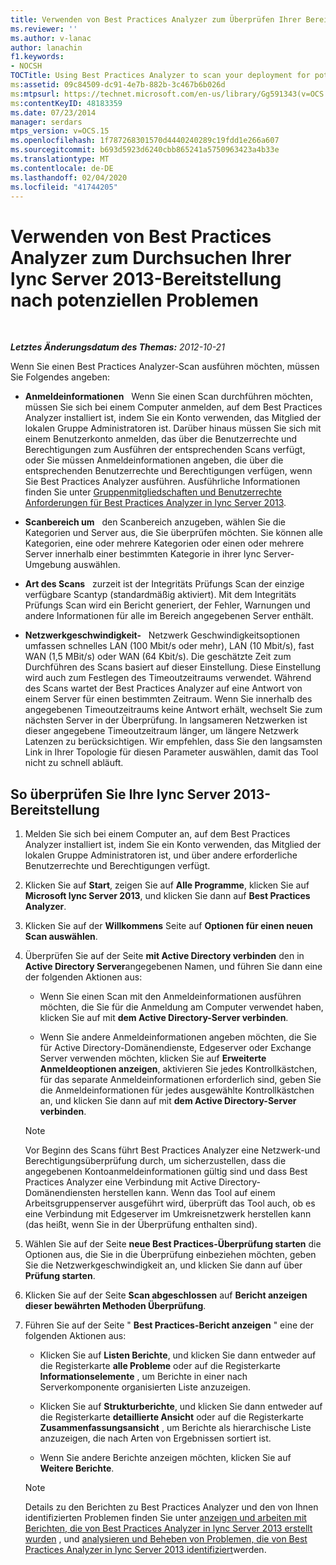 ```yaml
---
title: Verwenden von Best Practices Analyzer zum Überprüfen Ihrer Bereitstellung auf potenzielle Probleme
ms.reviewer: ''
ms.author: v-lanac
author: lanachin
f1.keywords:
- NOCSH
TOCTitle: Using Best Practices Analyzer to scan your deployment for potential issues
ms:assetid: 09c84509-dc91-4e7b-882b-3c467b6b026d
ms:mtpsurl: https://technet.microsoft.com/en-us/library/Gg591343(v=OCS.15)
ms:contentKeyID: 48183359
ms.date: 07/23/2014
manager: serdars
mtps_version: v=OCS.15
ms.openlocfilehash: 1f787268301570d4440240289c19fdd1e266a607
ms.sourcegitcommit: b693d5923d6240cbb865241a5750963423a4b33e
ms.translationtype: MT
ms.contentlocale: de-DE
ms.lasthandoff: 02/04/2020
ms.locfileid: "41744205"
---
```

<div data-xmlns="http://www.w3.org/1999/xhtml">

<div class="topic" data-xmlns="http://www.w3.org/1999/xhtml" data-msxsl="urn:schemas-microsoft-com:xslt" data-cs="http://msdn.microsoft.com/en-us/">

<div data-asp="http://msdn2.microsoft.com/asp">

# <a name="using-best-practices-analyzer-to-scan-your-lync-server-2013-deployment-for-potential-issues"></a>Verwenden von Best Practices Analyzer zum Durchsuchen Ihrer lync Server 2013-Bereitstellung nach potenziellen Problemen

</div>

<div id="mainSection">

<div id="mainBody">

<span> </span>

_**Letztes Änderungsdatum des Themas:** 2012-10-21_

Wenn Sie einen Best Practices Analyzer-Scan ausführen möchten, müssen Sie Folgendes angeben:

  - **Anmeldeinformationen**   Wenn Sie einen Scan durchführen möchten, müssen Sie sich bei einem Computer anmelden, auf dem Best Practices Analyzer installiert ist, indem Sie ein Konto verwenden, das Mitglied der lokalen Gruppe Administratoren ist. Darüber hinaus müssen Sie sich mit einem Benutzerkonto anmelden, das über die Benutzerrechte und Berechtigungen zum Ausführen der entsprechenden Scans verfügt, oder Sie müssen Anmeldeinformationen angeben, die über die entsprechenden Benutzerrechte und Berechtigungen verfügen, wenn Sie Best Practices Analyzer ausführen. Ausführliche Informationen finden Sie unter [Gruppenmitgliedschaften und Benutzerrechte Anforderungen für Best Practices Analyzer in lync Server 2013](lync-server-2013-group-memberships-and-user-rights-requirements-for-best-practices-analyzer.md).

  - **Scanbereich um**   den Scanbereich anzugeben, wählen Sie die Kategorien und Server aus, die Sie überprüfen möchten. Sie können alle Kategorien, eine oder mehrere Kategorien oder einen oder mehrere Server innerhalb einer bestimmten Kategorie in ihrer lync Server-Umgebung auswählen.

  - **Art des Scans**   zurzeit ist der Integritäts Prüfungs Scan der einzige verfügbare Scantyp (standardmäßig aktiviert). Mit dem Integritäts Prüfungs Scan wird ein Bericht generiert, der Fehler, Warnungen und andere Informationen für alle im Bereich angegebenen Server enthält.

  - **Netzwerkgeschwindigkeit-**   Netzwerk Geschwindigkeitsoptionen umfassen schnelles LAN (100 Mbit/s oder mehr), LAN (10 Mbit/s), fast WAN (1,5 MBit/s) oder WAN (64 Kbit/s). Die geschätzte Zeit zum Durchführen des Scans basiert auf dieser Einstellung. Diese Einstellung wird auch zum Festlegen des Timeoutzeitraums verwendet. Während des Scans wartet der Best Practices Analyzer auf eine Antwort von einem Server für einen bestimmten Zeitraum. Wenn Sie innerhalb des angegebenen Timeoutzeitraums keine Antwort erhält, wechselt Sie zum nächsten Server in der Überprüfung. In langsameren Netzwerken ist dieser angegebene Timeoutzeitraum länger, um längere Netzwerk Latenzen zu berücksichtigen. Wir empfehlen, dass Sie den langsamsten Link in Ihrer Topologie für diesen Parameter auswählen, damit das Tool nicht zu schnell abläuft.

<div>

## <a name="to-scan-your-lync-server-2013-deployment"></a>So überprüfen Sie Ihre lync Server 2013-Bereitstellung

1.  Melden Sie sich bei einem Computer an, auf dem Best Practices Analyzer installiert ist, indem Sie ein Konto verwenden, das Mitglied der lokalen Gruppe Administratoren ist, und über andere erforderliche Benutzerrechte und Berechtigungen verfügt.

2.  Klicken Sie auf **Start**, zeigen Sie auf **Alle Programme**, klicken Sie auf **Microsoft lync Server 2013**, und klicken Sie dann auf **Best Practices Analyzer**.

3.  Klicken Sie auf der **Willkommens** Seite auf **Optionen für einen neuen Scan auswählen**.

4.  Überprüfen Sie auf der Seite **mit Active Directory verbinden** den in **Active Directory Server**angegebenen Namen, und führen Sie dann eine der folgenden Aktionen aus:
    
      - Wenn Sie einen Scan mit den Anmeldeinformationen ausführen möchten, die Sie für die Anmeldung am Computer verwendet haben, klicken Sie auf mit **dem Active Directory-Server verbinden**.
    
      - Wenn Sie andere Anmeldeinformationen angeben möchten, die Sie für Active Directory-Domänendienste, Edgeserver oder Exchange Server verwenden möchten, klicken Sie auf **Erweiterte Anmeldeoptionen anzeigen**, aktivieren Sie jedes Kontrollkästchen, für das separate Anmeldeinformationen erforderlich sind, geben Sie die Anmeldeinformationen für jedes ausgewählte Kontrollkästchen an, und klicken Sie dann auf mit **dem Active Directory-Server verbinden**.
    
    <div>
    

    > [!NOTE]
    > Vor Beginn des Scans führt Best Practices Analyzer eine Netzwerk-und Berechtigungsüberprüfung durch, um sicherzustellen, dass die angegebenen Kontoanmeldeinformationen gültig sind und dass Best Practices Analyzer eine Verbindung mit Active Directory-Domänendiensten herstellen kann. Wenn das Tool auf einem Arbeitsgruppenserver ausgeführt wird, überprüft das Tool auch, ob es eine Verbindung mit Edgeserver im Umkreisnetzwerk herstellen kann (das heißt, wenn Sie in der Überprüfung enthalten sind).

    
    </div>

5.  Wählen Sie auf der Seite **neue Best Practices-Überprüfung starten** die Optionen aus, die Sie in die Überprüfung einbeziehen möchten, geben Sie die Netzwerkgeschwindigkeit an, und klicken Sie dann auf über **Prüfung starten**.

6.  Klicken Sie auf der Seite **Scan abgeschlossen** auf **Bericht anzeigen dieser bewährten Methoden Überprüfung**.

7.  Führen Sie auf der Seite " **Best Practices-Bericht anzeigen** " eine der folgenden Aktionen aus:
    
      - Klicken Sie auf **Listen Berichte**, und klicken Sie dann entweder auf die Registerkarte **alle Probleme** oder auf die Registerkarte **Informationselemente** , um Berichte in einer nach Serverkomponente organisierten Liste anzuzeigen.
    
      - Klicken Sie auf **Strukturberichte**, und klicken Sie dann entweder auf die Registerkarte **detaillierte Ansicht** oder auf die Registerkarte **Zusammenfassungsansicht** , um Berichte als hierarchische Liste anzuzeigen, die nach Arten von Ergebnissen sortiert ist.
    
      - Wenn Sie andere Berichte anzeigen möchten, klicken Sie auf **Weitere Berichte**.
    
    <div>
    

    > [!NOTE]
    > Details zu den Berichten zu Best Practices Analyzer und den von Ihnen identifizierten Problemen finden Sie unter <A href="lync-server-2013-viewing-and-working-with-reports-created-by-best-practices-analyzer.md">anzeigen und arbeiten mit Berichten, die von Best Practices Analyzer in lync Server 2013 erstellt wurden</A> , und <A href="lync-server-2013-analyzing-and-resolving-issues-identified-by-best-practices-analyzer.md">analysieren und Beheben von Problemen, die von Best Practices Analyzer in lync Server 2013 identifiziert</A>werden.

    
    </div>

</div>

</div>

<span> </span>

</div>

</div>

</div>

